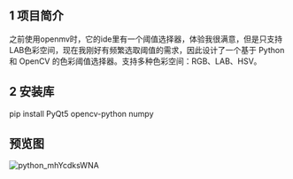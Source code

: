 ## 1 项目简介

之前使用openmv时，它的ide里有一个阈值选择器，体验我很满意，但是只支持LAB色彩空间，现在我刚好有频繁选取阈值的需求，因此设计了一个基于 Python 和 OpenCV 的色彩阈值选择器。支持多种色彩空间：RGB、LAB、HSV。

## 2 安装库
pip install PyQt5 opencv-python numpy

## 预览图

![python_mhYcdksWNA](https://github.com/user-attachments/assets/51d4349f-8744-43fb-aab8-d50b0fd4326d)
